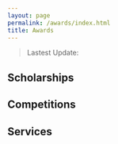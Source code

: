```yaml
---
layout: page
permalink: /awards/index.html
title: Awards
---
```


> Lastest Update:

## Scholarships

## Competitions

## Services

